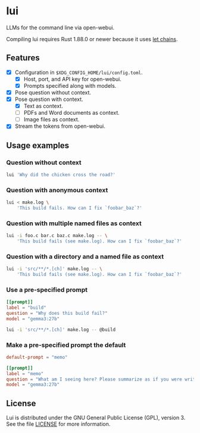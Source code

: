 # lui

LLMs for the command line via open-webui.

Compiling lui requires Rust 1.88.0 or newer because it uses [let chains](https://blog.rust-lang.org/2025/06/26/Rust-1.88.0/#let-chains).

## Features

+ [X] Configuration in `$XDG_CONFIG_HOME/lui/config.toml`.
  - [X] Host, port, and API key for open-webui.
  - [X] Prompts specified along with models.
+ [X] Pose question without context.
+ [X] Pose question with context.
  - [X] Text as context.
  - [ ] PDFs and Word documents as context.
  - [ ] Image files as context.
+ [X] Stream the tokens from open-webui.

## Usage examples

### Question without context

```sh
lui 'Why did the chicken cross the road?'
```

### Question with anonymous context

```sh
lui < make.log \
    'This build fails. How can I fix `foobar_baz`?'
```

### Question with multiple named files as context

```sh
lui -i foo.c bar.c baz.c make.log -- \
    'This build fails (see make.log). How can I fix `foobar_baz`?'
```

### Question with a directory and a named file as context

```sh
lui -i 'src/**/*.[ch]' make.log -- \
    'This build fails (see make.log). How can I fix `foobar_baz`?'
```

### Use a pre-specified prompt

```toml
[[prompt]]
label = "build"
question = "Why does this build fail?"
model = "gemma3:27b"
```

```sh
lui -i 'src/**/*.[ch]' make.log -- @build
```

### Make a pre-specified prompt the default

```toml
default-prompt = "memo"

[[prompt]]
label = "memo"
question = "What am I seeing here? Please summarize as if you were writing a memo."
model = "gemma3:27b"
```

## License

Lui is distributed under the GNU General Public License (GPL), version 3.
See the file [LICENSE](./LICENSE) for more information.

